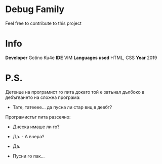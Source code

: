 # Debug Family

Feel free to contribute to this project

# Info

**Developer** Gotino Ku4e
**IDE** VIM
**Languages used** HTML, CSS
**Year** 2019


# P.S.


Детенце на програмист го пита докато той е затънал дълбоко в дебъгването на сложна програма: 

- Тате, татееее... да пусна ли стар виц в девбг? 

Програмистът пита разсеяно: 

- Днеска имаше ли го? 

- Да. - А вчера? 

- Да. 

- Пусни го пак...
